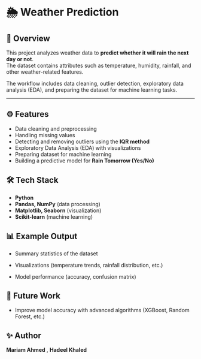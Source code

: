 # 🌦️ Weather Prediction

## 📌 Overview
This project analyzes weather data to **predict whether it will rain the next day or not**.  
The dataset contains attributes such as temperature, humidity, rainfall, and other weather-related features.  

The workflow includes data cleaning, outlier detection, exploratory data analysis (EDA), and preparing the dataset for machine learning tasks.

---

## ⚙️ Features
- Data cleaning and preprocessing  
- Handling missing values  
- Detecting and removing outliers using the **IQR method**  
- Exploratory Data Analysis (EDA) with visualizations  
- Preparing dataset for machine learning  
- Building a predictive model for **Rain Tomorrow (Yes/No)**  

## 🛠️ Tech Stack
- **Python**  
- **Pandas, NumPy** (data processing)  
- **Matplotlib, Seaborn** (visualization)  
- **Scikit-learn** (machine learning)  

## 📊 Example Output

- Summary statistics of the dataset

- Visualizations (temperature trends, rainfall distribution, etc.)

- Model performance (accuracy, confusion matrix)

## 📌 Future Work
- Improve model accuracy with advanced algorithms (XGBoost, Random Forest, etc.)

## ✨ Author
**Mariam Ahmed** , **Hadeel Khaled**